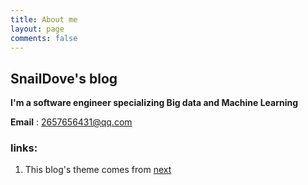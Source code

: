 ```yaml
---
title: About me
layout: page
comments: false
---
```


## SnailDove's blog 

**I'm a software engineer specializing Big data and Machine Learning**

**Email** : 2657656431@qq.com

### links:

1.  This blog's theme  comes from [next](https://github.com/iissnan/hexo-theme-next)


